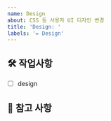 ```yaml
---
name: Design
about: CSS 등 사용자 UI 디자인 변경
title: 'Design: '
labels: '✒️ Design'
---
```


## 🛠️ 작업사항

<!-- 어떤 환경세팅 작업을 진행할지 알려주세요. -->

- [ ] design

## 📖 참고 사항

<!-- 레퍼런스, 스크린샷 등을 넣어 주세요. -->
